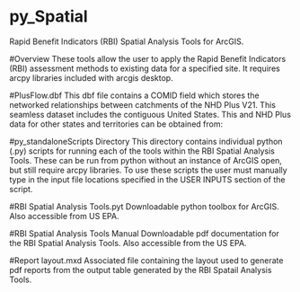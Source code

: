 # py_Spatial
Rapid Benefit Indicators (RBI) Spatial Analysis Tools for ArcGIS.

#Overview
These tools allow the user to apply the Rapid Benefit Indicators (RBI) assessment methods to existing data for a specified site. It requires arcpy libraries included with arcgis desktop.

#PlusFlow.dbf
This dbf file contains a COMID field which stores the networked relationships between catchments of the NHD Plus V21. This seamless dataset includes the contiguous United States. This and NHD Plus data for other states and territories can be obtained from:

#py_standaloneScripts Directory
This directory contains individual python (.py) scripts for running each of the tools within the RBI Spatial Analysis Tools. These can be run from python without an instance of ArcGIS open, but still require arcpy libraries. To use these scripts the user must manually type in the input file locations specified in the USER INPUTS section of the script.

#RBI Spatial Analysis Tools.pyt
Downloadable python toolbox for ArcGIS. Also accessible from US EPA.

#RBI Spatial Analysis Tools Manual
Downloadable pdf documentation for the RBI Spatial Analysis Tools. Also accessible from the US EPA.

#Report layout.mxd
Associated file containing the layout used to generate pdf reports from the output table generated by the RBI Spatail Analysis Tools.


